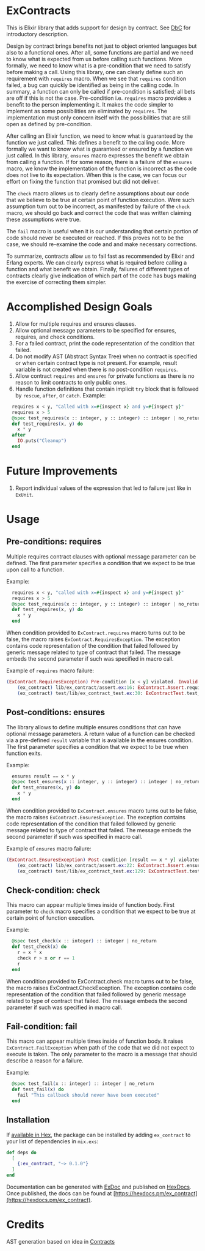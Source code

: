 # ExContracts

This is Elixir library that adds support for design by contract. See [DbC](https://en.wikipedia.org/wiki/Design_by_contract) for introductory description.

Design by contract brings benefits not just to object oriented languages but also to a functional
ones. After all, some functions are partial and we need to know what is expected from us before
calling such functions. More formally, we need to know what is a pre-condition that we need to
satisfy before making a call. Using this library, one can clearly define such an requirement with
`requires` macro. When we see that `requires` condition failed, a bug can quickly be identified
as being in the calling code. In summary, a function can only be called if pre-condition is
satisfied; all bets are off if this is not the case. Pre-condition i.e. `requires` macro
provides a benefit to the person implementing it. It makes the code simpler to implement
as some possibilities are eliminated by `requires`. The implementation must only concern
itself with the possibilities that are still open as defined by pre-condition.

After calling an Elixir function, we need to know what is guaranteed by the function we just called.
This defines a benefit to the calling code. More formally we want to know what is guaranteed or
ensured by a function we just called. In this library, `ensures` macro expresses the benefit we
obtain from calling a function. If for some reason, there is a failure of the `ensures` macro, we
know the implementation of the function is incorrect as the code does not live to its expectation.
When this is the case, we can focus our effort on fixing the function that promised but did not
deliver.

The `check` macro allows us to clearly define assumptions about our code that we believe to be true
at certain point of function execution. Were such assumption turn out to be incorrect, as manifested
by failure of the `check` macro, we should go back and correct the code that was written claiming
these assumptions were true.

The `fail` macro is useful when it is our understanding that certain portion of code should never be
executed or reached. If this proves not to be the case, we should re-examine the code and and make
necessary corrections.

To summarize, contracts allow us to fail fast as recommended by Elixir and Erlang experts. We can
clearly express what is required before calling a function and what benefit we obtain. Finally,
failures of different types of contracts clearly give indication of which part of the code has bugs
making the exercise of correcting them simpler.

# Accomplished Design Goals
1. Allow for multiple requires and ensures clauses.
2. Allow optional message parameters to be specified for ensures, requires, and check conditions.
3. For a failed contract, print the code representation of the condition that failed.
4. Do not modify AST (Abstract Syntax Tree) when no contract is specified or when certain contract
type is not present. For example, result variable is not created when there is no post-condition
`requires`.
5. Allow contract `requires` and `ensures` for private functions as there is no reason to limit
contracts to only public ones.
6. Handle function definitions that contain implicit `try` block that is followed by `rescue`,
`after`, or `catch`. Example:

```elixir
  requires x < y, "Called with x=#{inspect x} and y=#{inspect y}"
  requires x > 5
  @spec test_requires(x :: integer, y :: integer) :: integer | no_return
  def test_requires(x, y) do
    x * y
  after
    IO.puts("Cleanup")
  end
```

# Future Improvements
1. Report individual values of the expression that led to failure just like in `ExUnit`.

# Usage

## Pre-conditions: requires
Multiple requires contract clauses with optional message parameter can be defined. The first
parameter specifies a condition that we expect to be true upon call to a function.

Example:

```elixir
  requires x < y, "called with x=#{inspect x} and y=#{inspect y}"
  requires x > 5
  @spec test_requires(x :: integer, y :: integer) :: integer | no_return
  def test_requires(x, y) do
    x * y
  end
```
When condition provided to `ExContract.requires` macro turns out to be false, the macro raises
`ExContract.RequiresException`. The exception contains code representation of the condition that
failed followed by generic message related to type of contract that failed. The message embeds the
second parameter if such was specified in macro call.

Example of `requires` macro failure:

```elixir
(ExContract.RequiresException) Pre-condition [x < y] violated. Invalid implementation of caller to function [test_requires/2] called with x=6 and y=5
    (ex_contract) lib/ex_contract/assert.ex:16: ExContract.Assert.requires/4
    (ex_contract) test/lib/ex_contract_test.ex:30: ExContractTest.test_requires/2
```
## Post-conditions: ensures

The library allows to define multiple ensures conditions that can have optional message parameters.
A return value of a function can be checked via a pre-defined `result` variable that is available in
the ensures condition.  The first
parameter specifies a condition that we expect to be true when function exits.

Example:

```elixir
  ensures result == x * y
  @spec test_ensures(x :: integer, y :: integer) :: integer | no_return
  def test_ensures(x, y) do
    x * y
  end
```

When condition provided to `ExContract.ensures` macro turns out to be false, the macro raises
`ExContract.EnsuresException`. The exception contains code representation of the condition that
failed followed by generic message related to type of contract that failed. The message embeds the
second parameter if such was specified in macro call.

Example of `ensures` macro failure:

```elixir
(ExContract.EnsuresException) Post-condition [result == x * y] violated. Invalid implementation of function [test_ensures/2]
    (ex_contract) lib/ex_contract/assert.ex:22: ExContract.Assert.ensures/4
    (ex_contract) test/lib/ex_contract_test.ex:129: ExContractTest.test_ensures/2
```

## Check-condition: check

This macro can appear multiple times inside of function body. First
parameter to `check` macro specifies a condition that we expect to be true at certain point of function execution.

Example:

```elixir
  @spec test_check(x :: integer) :: integer | no_return
  def test_check(x) do
    r = x * x
    check r > x or r == 1
    r
  end
```
When condition provided to ExContract.check macro turns out to be false, the macro raises ExContract.CheckException. The exception contains code representation of the condition that failed followed by generic message related to type of contract that failed. The message embeds the second parameter if such was specified in macro call.

## Fail-condition: fail

This macro can appear multiple times inside of function body. It raises `ExContract.FailException` when path of the code that we did not expect to execute is taken. The only parameter to the macro is a message that should describe a reason for a failure.

Example:

```elixir
  @spec test_fail(x :: integer) :: integer | no_return
  def test_fail(x) do
    fail "This callback should never have been executed"
  end
```

## Installation

If [available in Hex](https://hex.pm/docs/publish), the package can be installed
by adding `ex_contract` to your list of dependencies in `mix.exs`:

```elixir
def deps do
  [
    {:ex_contract, "~> 0.1.0"}
  ]
end
```

Documentation can be generated with [ExDoc](https://github.com/elixir-lang/ex_doc)
and published on [HexDocs](https://hexdocs.pm). Once published, the docs can
be found at [https://hexdocs.pm/ex_contract](https://hexdocs.pm/ex_contract).

# Credits

AST generation based on idea in [Contracts](https://github.com/epsanchezma/elixir-contracts)